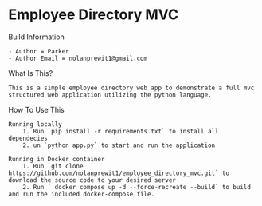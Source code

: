 # Employee Directory MVC

Build Information 

    - Author = Parker
    - Author Email = nolanprewit1@gmail.com

What Is This? 

    This is a simple employee directory web app to demonstrate a full mvc structured web application utilizing the python language.

How To Use This 

    Running locally    
        1. Run `pip install -r requirements.txt` to install all dependecies
        2. un `python app.py` to start and run the application

    Running in Docker container
        1. Run `git clone https://github.com/nolanprewit1/employee_directory_mvc.git` to download the source code to your desired server
        2. Run ` docker compose up -d --force-recreate --build` to build and run the included docker-compose file. 

